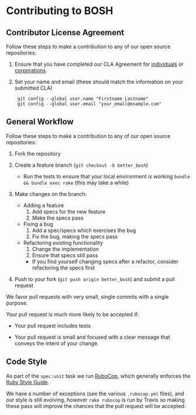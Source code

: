 # Contributing to BOSH

## Contributor License Agreement

Follow these steps to make a contribution to any of our open source repositories:

1. Ensure that you have completed our CLA Agreement for
   [individuals](http://www.cloudfoundry.org/individualcontribution.pdf) or
   [corporations](http://www.cloudfoundry.org/corpcontribution.pdf).

1. Set your name and email (these should match the information on your submitted CLA)

        git config --global user.name "Firstname Lastname"
        git config --global user.email "your_email@example.com"

## General Workflow

Follow these steps to make a contribution to any of our open source repositories:

1. Fork the repository

1. Create a feature branch (`git checkout -b better_bosh`)
    * Run the tests to ensure that your local environment is
  	  working `bundle && bundle exec rake` (this may take a while)
1. Make changes on the branch:
    * Adding a feature
      1. Add specs for the new feature
      1. Make the specs pass
    * Fixing a bug
      1. Add a spec/specs which exercises the bug
      1. Fix the bug, making the specs pass
    * Refactoring existing functionality
      1. Change the implementation
      1. Ensure that specs still pass
        * If you find yourself changing specs after a refactor, consider
          refactoring the specs first

1. Push to your fork (`git push origin better_bosh`) and submit a pull request

We favor pull requests with very small, single commits with a single purpose.

Your pull request is much more likely to be accepted if:

* Your pull request includes tests

* Your pull request is small and focused with a clear message that conveys the intent of your change.

## Code Style

As part of the `spec:unit` task we run [RuboCop](http://batsov.com/rubocop/),
which generally enforces the [Ruby Style Guide](https://github.com/bbatsov/ruby-style-guide).

We have a number of exceptions (see the various `.rubocop.yml` files),
and our style is still evolving, however `rake rubocop` is run by Travis
so making these pass will improve the chances that the pull request will
be accepted.
